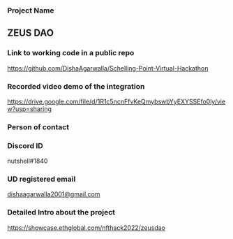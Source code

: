 ### Project Name

## ZEUS DAO

### Link to working code in a public repo

https://github.com/DishaAgarwalla/Schelling-Point-Virtual-Hackathon

### Recorded video demo of the integration

https://drive.google.com/file/d/1R1c5ncnFfvKeQmybswbYyEXYSSEfo0ly/view?usp=sharing

### Person of contact

### Discord ID

nutshell#1840

### UD registered email

dishaagarwalla2001@gmail.com

### Detailed Intro about the project

https://showcase.ethglobal.com/nfthack2022/zeusdao
